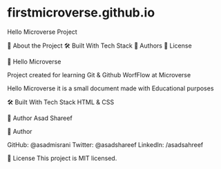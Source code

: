 # firstmicroverse.github.io

Hello Microverse Project


📖 About the Project
🛠 Built With
Tech Stack
👥 Authors
📝 License

📖 Hello Microverse

Project created for learning Git & Github WorfFlow at Microverse

Hello Microverse it is a small document made with Educational purposes

🛠 Built With
Tech Stack
HTML & CSS

👥 Author
Asad Shareef

👤 Author

GitHub: @asadmisrani
Twitter: @asadshareef
LinkedIn: /asadsahreef

📝 License
This project is MIT licensed.
